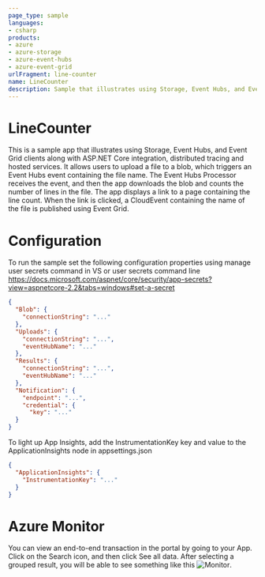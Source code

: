 ```yaml
---
page_type: sample
languages:
- csharp
products:
- azure
- azure-storage
- azure-event-hubs
- azure-event-grid
urlFragment: line-counter
name: LineCounter
description: Sample that illustrates using Storage, Event Hubs, and Event Grid clients along with ASP.NET Core integration, distributed tracing and hosted services.
---
```


# LineCounter
This is a sample app that illustrates using Storage, Event Hubs, and Event Grid clients along with ASP.NET Core integration, distributed tracing and hosted services.
It allows users to upload a file to a blob, which triggers an Event Hubs event containing the file name. 
The Event Hubs Processor receives the event, and then the app downloads the blob and counts the number of lines in the file. The app displays a link to a page containing the line count. When the link is clicked, a CloudEvent containing the name of the file is published using Event Grid.

# Configuration

To run the sample set the following configuration properties using manage user secrets command in VS or user secrets command line https://docs.microsoft.com/aspnet/core/security/app-secrets?view=aspnetcore-2.2&tabs=windows#set-a-secret

``` json
{
  "Blob": {
    "connectionString": "..."
  },
  "Uploads": {
    "connectionString": "...",
    "eventHubName": "..."
  },
  "Results": {
    "connectionString": "...",
    "eventHubName": "..."
  },
  "Notification": {
    "endpoint": "...",
    "credential": {
      "key": "..."
  }
}
```

To light up App Insights, add the InstrumentationKey key and value to the ApplicationInsights node in appsettings.json

``` json
{
  "ApplicationInsights": {
    "InstrumentationKey": "..."
  }
}
```

# Azure Monitor
You can view an end-to-end transaction in the portal by going to your App. Click on the Search icon, and then click See all data.
After selecting a grouped result, you will be able to see something like this ![Monitor](/assets/monitor.png).
